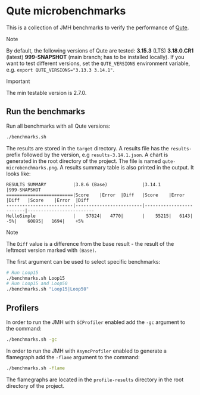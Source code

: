 # Qute microbenchmarks

This is a collection of JMH benchmarks to verify the performance of [Qute](https://quarkus.io/guides/qute-reference).

> [!NOTE] 
> By default, the following versions of Qute are tested: **3.15.3** (LTS) **3.18.0.CR1** (latest) **999-SNAPSHOT** (main branch; has to be installed locally). If you want to test different versions, set the `QUTE_VERSIONS` environment variable, e.g. `export QUTE_VERSIONS="3.13.3 3.14.1"`.

> [!IMPORTANT]  
> The min testable version is 2.7.0.

## Run the benchmarks

Run all benchmarks with all Qute versions:

```bash
./benchmarks.sh
```

The results are stored in the `target` directory.
A results file has the `results-` prefix followed by the version, e.g `results-3.14.1.json`.
A chart is generated in the root directory of the project. 
The file is named `qute-microbenchmarks.png`.
A results summary table is also printed in the output.
It looks like:

```
RESULTS SUMMARY          |3.8.6 (Base)             |3.14.1                   |999-SNAPSHOT             
=========================|Score    |Error  |Diff   |Score    |Error  |Diff   |Score    |Error  |Diff   
-------------------------|-------------------------|-------------------------|-------------------------
HelloSimple              |    57824|   4770|       |    55215|   6143|    -5%|    60895|   1694|    +5%
```

> [!NOTE]
> The `Diff` value is a difference from the base result - the result of the leftmost version marked with `(Base)`.

The first argument can be used to select specific benchmarks:

```bash
# Run Loop15
./benchmarks.sh Loop15
# Run Loop15 and Loop50
./benchmarks.sh "Loop15|Loop50"
```
## Profilers

In order to run the JMH with `GCProfiler` enabled add the `-gc` argument to the command:

```bash
./benchmarks.sh -gc
```

In order to run the JMH with `AsyncProfiler` enabled to generate a flamegraph add the `-flame` argument to the command:

```bash
./benchmarks.sh -flame
```

The flamegraphs are located in the `profile-results` directory in the root directory of the project.
